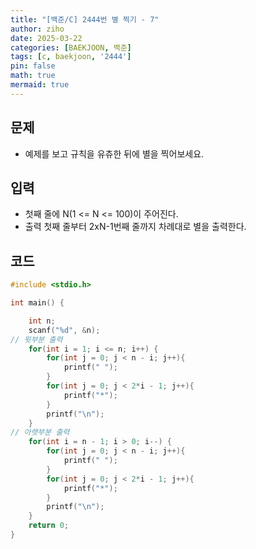 ```yaml
---
title: "[백준/C] 2444번 별 찍기 - 7"
author: ziho
date: 2025-03-22
categories: [BAEKJOON, 백준]
tags: [c, baekjoon, '2444']
pin: false
math: true
mermaid: true
---
```

## 문제
- 예제를 보고 규칙을 유츄한 뒤에 별을 찍어보세요.
## 입력
- 첫째 줄에 N(1 <= N <= 100)이 주어진다.
- 출력 첫째 줄부터 2xN-1번째 줄까지 차례대로 별을 출력한다.
## 코드

```c
#include <stdio.h>

int main() {

    int n;
    scanf("%d", &n); 
// 윗부분 출력
    for(int i = 1; i <= n; i++) {
        for(int j = 0; j < n - i; j++){
            printf(" ");
        }
        for(int j = 0; j < 2*i - 1; j++){
            printf("*");
        }
        printf("\n");
    }
// 아랫부분 출력
    for(int i = n - 1; i > 0; i--) {
        for(int j = 0; j < n - i; j++){
            printf(" ");
        }
        for(int j = 0; j < 2*i - 1; j++){
            printf("*");
        }
        printf("\n");
    }
    return 0;
}
```